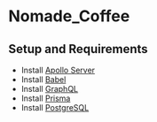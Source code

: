 # Nomade_Coffee

## Setup and Requirements

-   Install [Apollo Server](https://www.apollographql.com/docs/apollo-server/getting-started/)
-   Install [Babel](https://babeljs.io/docs/en/usage)
-   Install [GraphQL](https://graphql.org/learn/)
-   Install [Prisma](https://www.prisma.io/docs/getting-started/quickstart)
-   Install [PostgreSQL](https://www.postgresql.org/download/)
